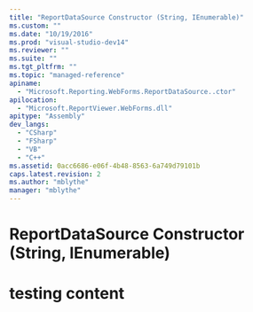 ```yaml
---
title: "ReportDataSource Constructor (String, IEnumerable)"
ms.custom: ""
ms.date: "10/19/2016"
ms.prod: "visual-studio-dev14"
ms.reviewer: ""
ms.suite: ""
ms.tgt_pltfrm: ""
ms.topic: "managed-reference"
apiname: 
  - "Microsoft.Reporting.WebForms.ReportDataSource..ctor"
apilocation: 
  - "Microsoft.ReportViewer.WebForms.dll"
apitype: "Assembly"
dev_langs: 
  - "CSharp"
  - "FSharp"
  - "VB"
  - "C++"
ms.assetid: 0acc6686-e06f-4b48-8563-6a749d79101b
caps.latest.revision: 2
ms.author: "mblythe"
manager: "mblythe"
---
```

# ReportDataSource Constructor (String, IEnumerable)
# testing content